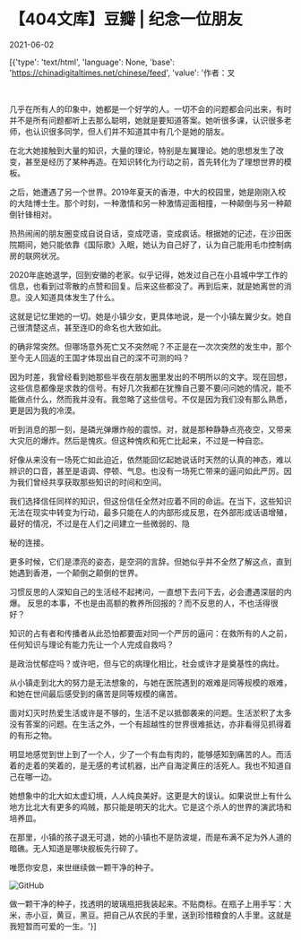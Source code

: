 # 【404文库】豆瓣 | 纪念一位朋友

2021-06-02

[{'type': 'text/html', 'language': None, 'base': 'https://chinadigitaltimes.net/chinese/feed', 'value': '作者：叉

&emsp;

几乎在所有人的印象中，她都是一个好学的人。一切不会的问题都会问出来，有时并不是所有问题都听上去那么聪明，她就是要知道答案。她听很多课，认识很多老师，也认识很多同学，但人们并不知道其中有几个是她的朋友。

在北大她接触到大量的知识，大量的理论，特别是左翼理论。她的思想发生了改变，甚至是经历了某种再造。在知识转化为行动之前，首先转化为了理想世界的模板。

之后，她遭遇了另一个世界。2019年夏天的香港，中大的校园里，她是刚刚入校的大陆博士生。那个时刻，一种激情和另一种激情迎面相撞，一种颠倒与另一种颠倒针锋相对。

热热闹闹的朋友圈变成自说自话，变成呓语，变成疯话。根据她的记述，在沙田医院期间，她只能依靠《国际歌》入眠，她认为自己好了，认为自己能用毛巾控制病房的联网状况。

2020年底她退学，回到安徽的老家。似乎记得，她发过自己在小县城中学工作的信息，也看到过零散的点赞和回复。后来这些都没了。再到后来，就是她离世的消息。没人知道具体发生了什么。

这就是记忆里她的一切。她是小镇少女，更具体地说，是一个小镇左翼少女。她自己很清楚这点，甚至连ID的命名也大致如此。

的确非常突然。但哪场意外死亡又不突然呢？不正是在一次次突然的发生中，那个至今无人回返的王国才体现出自己的深不可测的吗？

因为时差，我曾经看到她那些半夜在朋友圈里发出的不明所以的文字。现在回想，这些信息都像是求救的信号。有好几次我都在犹豫自己要不要问问她的情况，能不能做点什么，然而我并没有。我忽略了这些信号。不仅是因为我们没有那么熟悉，更是因为我的冷漠。

听到消息的那一刻，是磷光弹爆炸般的震惊。对，就是那种静静点亮夜空，又带来大灾厄的爆炸。然后是愧疚。但这种愧疚和死亡比起来，不过是一种自恋。

好像从来没有一场死亡如此迫近，依然能回忆起她说话时天然的认真的神态，难以辨识的口音，甚至是语调、停顿、气息。也没有一场死亡带来的逼问如此严厉。因为我们曾经共享获取那些知识的时间和空间。

我们选择信任同样的知识，但这份信任全然对应着不同的命运。在当下，这些知识无法在现实中转变为行动，最多只能在人的内部形成反思，在外部形成话语增殖，最好的情况，不过是在人们之间建立一些微弱的、隐

秘的连接。

更多时候，它们是漂亮的姿态，是空洞的言辞。但她似乎并不全然了解这点，直到她遇到香港，一个颠倒之颠倒的世界。

习惯反思的人深知自己的生活经不起拷问，一直想下去问下去，必会遭遇深层的内爆。 反思的本事，不也是由高额的教养所回报的？而不反思的人，不也活得很好？

知识的占有者和传播者从此恐怕都要面对同一个严厉的逼问：在救所有的人之前，任何知识与理论有能力先让一个人完成自救吗？

是政治忧郁症吗？或许吧，但与它的病理化相比，社会或许才是奠基性的病灶。

从小镇走到北大的努力是无法想象的，与她在医院遇到的艰难是同等规模的艰难，和她在世间最后感受到的痛苦是同等规模的痛苦。

面对幻灭时热爱生活或许是不够的，生活不足以抵御袭来的问题。生活淤积了太多没有答案的问题。在生活之外，一个有超越性的世界很难抵达，亦非看得见抓得着的有形之物。

明显地感觉到世上到了一个人，少了一个有血有肉的，能够感知到痛苦的人。而活着的走着的笑着的，是无感的考试机器，出产自海淀黄庄的活死人。我也不知道自己在哪一边。

她想象中的北大如太虚幻境，人人纯良美好。这更是大的误认。如果说世上有什么地方比北大有更多的鸡贼，那只能是明天的北大。它是这个杀人的世界的演武场和培养皿。

在那里，小镇的孩子退无可退，她的小镇也不是防波堤，而是布满不足为外人道的暗礁。无人知道是哪块舰板先行碎了。

唯愿你安息，来世继续做一颗干净的种子。

![GitHub](https://chinadigitaltimes.net/chinese/files/2021/06/种子.png)

做一颗干净的种子，找透明的玻璃瓶把我装起来。不贴商标。在瓶子上用手写：大米，赤小豆，黄豆，黑豆。把自己从农民的手里，送到珍惜粮食的人手里。这就是我短暂而可爱的一生。'}]